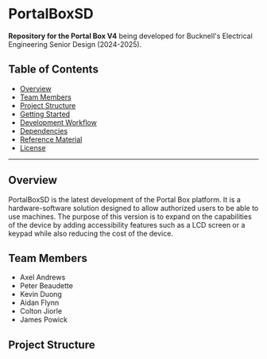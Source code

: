 # PortalBoxSD

**Repository for the Portal Box V4** being developed for Bucknell's Electrical Engineering Senior Design (2024-2025).

## Table of Contents
- [Overview](#overview)
- [Team Members](#team-members)
- [Project Structure](#project-structure)
- [Getting Started](#getting-started)
- [Development Workflow](#development-workflow)
- [Dependencies](#dependencies)
- [Reference Material](#reference-material)
- [License](#license)

---

## Overview
PortalBoxSD is the latest development of the Portal Box platform. It is a hardware-software solution designed to allow authorized users to be able to use machines. The purpose of this version is to expand on the capabilities of the device by adding accessibility features such as a LCD screen or a keypad while also reducing the cost of the device.

## Team Members
- Axel Andrews  
- Peter Beaudette  
- Kevin Duong  
- Aidan Flynn  
- Colton Jiorle  
- James Powick  

## Project Structure
